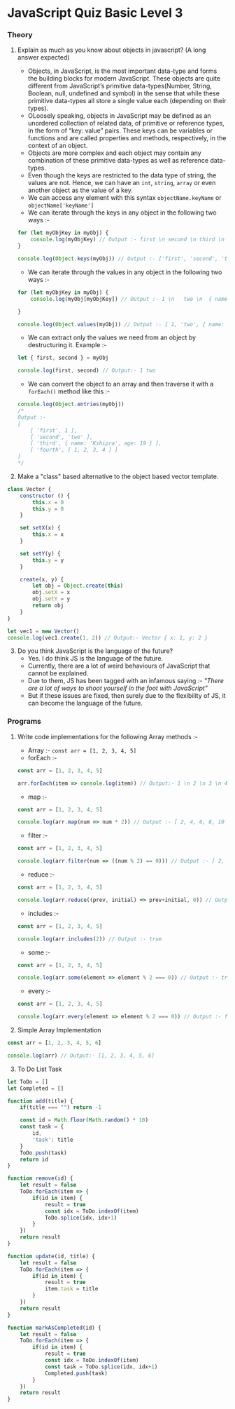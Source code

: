 # JavaScript Quiz Basic Level 3


### Theory

1. Explain as much as you know about objects in javascript? (A long answer expected)
    * Objects, in JavaScript, is the most important data-type and forms the building blocks for modern JavaScript. These objects are quite different from JavaScript’s primitive data-types(Number, String, Boolean, null, undefined and symbol) in the sense that while these primitive data-types all store a single value each (depending on their types).
    * OLoosely speaking, objects in JavaScript may be defined as an unordered collection of related data, of primitive or reference types, in the form of “key: value” pairs. These keys can be variables or functions and are called properties and methods, respectively, in the context of an object.
    * Objects are more complex and each object may contain any combination of these primitive data-types as well as reference data-types.
    * Even though the keys are restricted to the data type of string, the values are not. Hence, we can have an `int`, `string`, `array` or even another object as the value of a key.
   * We can access any element with this syntax `objectName.keyName` or `objectName['keyName']`
   * We can iterate through the keys in any object in the following two ways :-
   ```js
   for (let myObjKey in myObj) {
       console.log(myObjKey) // Output :- first \n second \n third \n fourth
   }
   
   console.log(Object.keys(myObj)) // Output :- ['first', 'second', 'third', 'fourth']
   ```
    * We can iterate through the values in any object in the following two ways :-
   ```js
   for (let myObjKey in myObj) {
       console.log(myObj[myObjKey]) // Output :- 1 \n 	two \n 	{ name: 'Kshipra', age: 19 } \n  [ 1, 2, 3, 4 ]
   
   }
   
   console.log(Object.values(myObj)) // Output :- [ 1, 'two', { name: 'Kshipra', age: 19 }, [ 1, 2, 3, 4 ] ]
   ```
   * We can extract only the values we need from an object by destructuring it. Example :- 
   ```js
   let { first, second } = myObj
   
   console.log(first, second) // Output:- 1 two
   ```
   * We can convert the object to an array and then traverse it with a `forEach()` method like this :- 
   ```js
   console.log(Object.entries(myObj))
   /*
   Output :-
   [
       [ 'first', 1 ],
       [ 'second', 'two' ],
       [ 'third', { name: 'Kshipra', age: 19 } ],
       [ 'fourth', [ 1, 2, 3, 4 ] ]
   ]
   */
   ```

2. Make a "class" based alternative to the object based vector template.
```js
class Vector {
	constructor () {
		this.x = 0
		this.y = 0
	}

	set setX(x) {
		this.x = x
	}

	set setY(y) {
		this.y = y
	}

	create(x, y) {
		let obj = Object.create(this)
		obj.setX = x
		obj.setY = y
		return obj
	}
}

let vec1 = new Vector()
console.log(vec1.create(1, 2)) // Output:- Vector { x: 1, y: 2 }
```

3. Do you think JavaScript is the language of the future?
   * Yes. I do think JS is the language of the future.
   * Currently, there are a lot of weird behaviours of JavaScript that cannot be explained. 
   * Due to them, JS has been tagged with an infamous saying :- _"There are a lot of ways to shoot yourself in the foot with JavaScript"_
   * But if these issues are fixed, then surely due to the flexibility of JS, it can become the language of the future.



### Programs

1. Write code implementations for the following Array methods :-
   * Array :- `const arr = [1, 2, 3, 4, 5]`
   * forEach :- 
   ```js
   const arr = [1, 2, 3, 4, 5]
   
   arr.forEach(item => console.log(item)) // Output:- 1 \n 2 \n 3 \n 4 \n 5
   ```
   * map :-
   ```js
   const arr = [1, 2, 3, 4, 5]
   
   console.log(arr.map(num => num * 2)) // Output :- [ 2, 4, 6, 8, 10 ]
   ```
   * filter :- 
   ```js
   const arr = [1, 2, 3, 4, 5]
   
   console.log(arr.filter(num => ((num % 2) == 0))) // Output :- [ 2, 4 ]
   ```
   * reduce :- 
   ```js
   const arr = [1, 2, 3, 4, 5]
   
   console.log(arr.reduce((prev, initial) => prev+initial, 0)) // Output :- 15
   ```
   * includes :- 
   ```js
   const arr = [1, 2, 3, 4, 5]
   
   console.log(arr.includes(2)) // Output :- true
   ```
   * some :-
   ```js
   const arr = [1, 2, 3, 4, 5]
   
   console.log(arr.some(element => element % 2 === 0)) // Output :- true
   ```
   * every :-
   ```js
   const arr = [1, 2, 3, 4, 5]
   
   console.log(arr.every(element => element % 2 === 0)) // Output :- false
   ```
   
2. Simple Array Implementation
```js
const arr = [1, 2, 3, 4, 5, 6]

console.log(arr) // Output:- [1, 2, 3, 4, 5, 6]
```

3. To Do List Task
```js
let ToDo = []
let Completed = []

function add(title) {
	if(title === "") return -1

	const id = Math.floor(Math.random() * 10)
	const task = {
		id,
		'task': title
	}
	ToDo.push(task)
	return id
}

function remove(id) {
	let result = false
	ToDo.forEach(item => {
		if(id in item) {
			result = true
			const idx = ToDo.indexOf(item)
			ToDo.splice(idx, idx+1)
		}
	})
	return result
}

function update(id, title) {
	let result = false
	ToDo.forEach(item => {
		if(id in item) {
			result = true
			item.task = title
		}
	})
	return result
}

function markAsCompleted(id) {
	let result = false
	ToDo.forEach(item => {
		if(id in item) {
			result = true
			const idx = ToDo.indexOf(item)
			const task = ToDo.splice(idx, idx+1)
			Completed.push(task)
		}
	})
	return result
}
```
